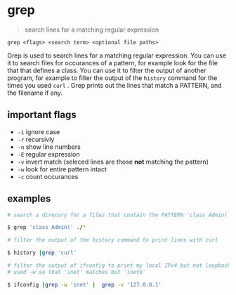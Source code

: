 # grep
> search lines for a matching regular expression  

`grep <flags> <search term> <optional file paths>`

Grep is used to search lines for a matching regular expression. You can use it to search files for occurances of a pattern, for example look for the file that that defines a class. You can use it to filter the output of another program, for example to filter the output of the `history` command for the times you used `curl` . Grep prints out the lines that match a PATTERN, and the filename if any.

## important flags
* `-i` ignore case
* `-r` recursivly
* `-n` show line numbers
* `-E` regular expression
* `-v` invert match (seleced lines are those **not** matching the pattern)
* `-w` look for entire pattern intact
* `-c` count occurances

## examples
``` sh
# search a direcory for a files that contain the PATTERN 'class Admin('

$ grep 'class Admin(' ./*
```
``` sh 
# filter the output of the history command to print lines with curl

$ history |grep 'curl'
```
``` sh
# filter the output of ifconfig to print my local IPv4 but not loopback
# used -w so that 'inet' matches but 'inet6'

$ ifconfig |grep -w 'inet' |  grep -v '127.0.0.1'
```


